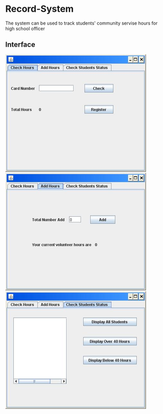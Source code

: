 # Record-System
The system can be used to track students' community servise hours for high school officer

## Interface
![Alt text](https://github.com/LeoZ123/Record-System/blob/master/Interface/face.jpg?raw=true)
![Alt text](https://github.com/LeoZ123/Record-System/blob/master/Interface/face2.jpg?raw=true)
![Alt text](https://github.com/LeoZ123/Record-System/blob/master/Interface/face3.jpg?raw=true)

